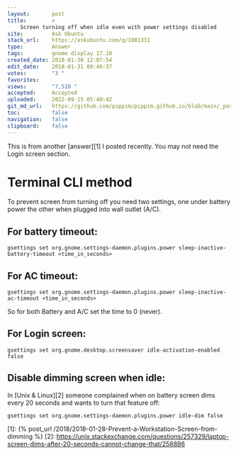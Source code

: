 ```yaml
---
layout:       post
title:        >
    Screen turning off when idle even with power settings disabled
site:         Ask Ubuntu
stack_url:    https://askubuntu.com/q/1001331
type:         Answer
tags:         gnome display 17.10
created_date: 2018-01-30 12:07:54
edit_date:    2018-01-31 00:46:37
votes:        "3 "
favorites:    
views:        "7,510 "
accepted:     Accepted
uploaded:     2022-09-15 05:40:42
git_md_url:   https://github.com/pippim/pippim.github.io/blob/main/_posts/2018/2018-01-30-Screen-turning-off-when-idle-even-with-power-settings-disabled.md
toc:          false
navigation:   false
clipboard:    false
---
```


This is from another [answer][1] I posted recently. You may not need the Login screen section.

# Terminal CLI method

To prevent screen from turning off you need two settings, one under battery power the other when plugged into wall outlet (A/C).

## For battery timeout:

``` 
gsettings set org.gnome.settings-daemon.plugins.power sleep-inactive-battery-timeout <time_in_seconds>
```

## For AC timeout:

``` 
gsettings set org.gnome.settings-daemon.plugins.power sleep-inactive-ac-timeout <time_in_seconds>
```

So for both Battery and A/C set the time to 0 (never).

## For Login screen:

``` 
gsettings set org.gnome.desktop.screensaver idle-activation-enabled false
```

## Disable dimming screen when idle:

In [Unix & Linux][2] someone complained when on battery screen dims every 20 seconds and wants to turn that feature off:

``` 
gsettings set org.gnome.settings-daemon.plugins.power idle-dim false
```


  [1]: {% post_url /2018/2018-01-28-Prevent-a-Workstation-Screen-from-dimming %}
  [2]: https://unix.stackexchange.com/questions/257329/laptop-screen-dims-after-20-seconds-cannot-change-that/258886
